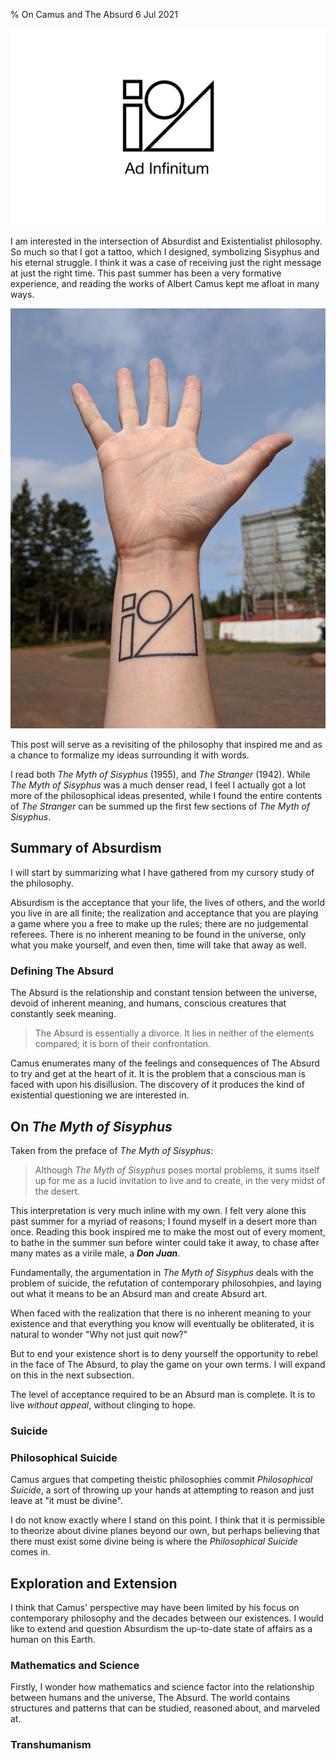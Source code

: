 % On Camus and The Absurd
6 Jul 2021

![](./images/sisyphus.png)

I am interested in the intersection of Absurdist and Existentialist philosophy. So much so that I got a tattoo, which I designed, symbolizing Sisyphus and his eternal struggle. I think it was a case of receiving just the right message at just the right time. This past summer has been a very formative experience, and reading the works of Albert Camus kept me afloat in many ways.

![](./images/sisyphus_tattoo.jpg)

This post will serve as a revisiting of the philosophy that inspired me and as a chance to formalize my ideas surrounding it with words.

I read both *The Myth of Sisyphus* (1955), and *The Stranger* (1942). While *The Myth of Sisyphus* was a much denser read, I feel I actually got a lot more of the philosophical ideas presented, while I found the entire contents of *The Stranger* can be summed up the first few sections of *The Myth of Sisyphus*.


## Summary of Absurdism

I will start by summarizing what I have gathered from my cursory study of the philosophy.

Absurdism is the acceptance that your life, the lives of others, and the world you live in are all finite; the realization and acceptance that you are playing a game where you a free to make up the rules; there are no judgemental referees. There is no inherent meaning to be found in the universe, only what you make yourself, and even then, time will take that away as well.

### Defining **The Absurd**

The Absurd is the relationship and constant tension between the universe, devoid of inherent meaning, and humans, conscious creatures that constantly seek meaning.

> The Absurd is essentially a divorce. It lies in neither of the elements compared; it is born of their confrontation.

Camus enumerates many of the feelings and consequences of The Absurd to try and get at the heart of it.
It is the problem that a conscious man is faced with upon his disillusion.
The discovery of it produces the kind of existential questioning we are interested in.


## On *The Myth of Sisyphus*

Taken from the preface of *The Myth of Sisyphus*:

> Although *The Myth of Sisyphus* poses mortal problems, it sums itself up for me as a lucid invitation to live and to create, in the very midst of the desert.

This interpretation is very much inline with my own. I felt very alone this past summer for a myriad of reasons; I found myself in a desert more than once. Reading this book inspired me to make the most out of every moment, to bathe in the summer sun before winter could take it away, to chase after many mates as a virile male, a ***Don Juan***.

Fundamentally, the argumentation in *The Myth of Sisyphus* deals with the problem of suicide, the refutation of contemporary philosohpies, and laying out what it means to be an Absurd man and create Absurd art.

When faced with the realization that there is no inherent meaning to your existence and that everything you know will eventually be obliterated, it is natural to wonder "Why not just quit now?"

But to end your existence short is to deny yourself the opportunity to rebel in the face of The Absurd, to play the game on your own terms. I will expand on this in the next subsection.

The level of acceptance required to be an Absurd man is complete. It is to live *without appeal*, without clinging to hope.

### Suicide



### Philosophical Suicide

Camus argues that competing theistic philosophies commit *Philosophical Suicide*, a sort of throwing up your hands at attempting to reason and just leave at "it must be divine".

I do not know exactly where I stand on this point. I think that it is permissible to theorize about divine planes beyond our own, but perhaps believing that there must exist some divine being is where the *Philosophical Suicide* comes in.


## Exploration and Extension

I think that Camus' perspective may have been limited by his focus on contemporary philosophy and the decades between our existences.
I would like to extend and question Absurdism the up-to-date state of affairs as a human on this Earth.

### Mathematics and Science

Firstly, I wonder how mathematics and science factor into the relationship between humans and the universe, The Absurd.
The world contains structures and patterns that can be studied, reasoned about, and marveled at.

### Transhumanism
